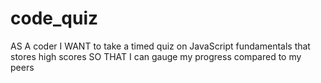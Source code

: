 # code_quiz

AS A coder
I WANT to take a timed quiz on JavaScript fundamentals that stores high scores
SO THAT I can gauge my progress compared to my peers

